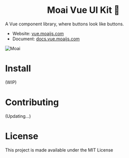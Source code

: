 <h1 align="center">Moai Vue UI Kit 🗿</h1>

A Vue component library, where buttons look like buttons.

-   Website: [vue.moaijs.com](https://vue.moaijs.com)
-   Document: [docs.vue.moaijs.com](https://docs.vue.moaijs.com)

![Moai](https://user-images.githubusercontent.com/30283022/117471857-7a748d00-af82-11eb-9fa1-cdb22db1ec16.png)

# Install

(WIP)

# Contributing

(Updating...)

# License

This project is made available under the MIT License
